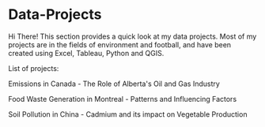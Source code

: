 # Data-Projects
 Hi There! This section provides a quick look at my data projects.
 Most of my projects are in the fields of environment and football, and have been created using Excel, Tableau, Python and QGIS.

List of projects:

Emissions in Canada - The Role of Alberta's Oil and Gas Industry

Food Waste Generation in Montreal - Patterns and Influencing Factors

Soil Pollution in China - Cadmium and its impact on Vegetable Production
